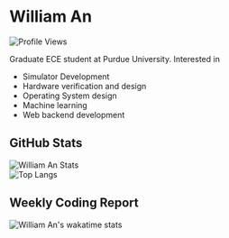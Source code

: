 # William An

![Profile Views](https://komarev.com/ghpvc/?username=William-An)

Graduate ECE student at Purdue University. Interested in 
- Simulator Development
- Hardware verification and design
- Operating System design
- Machine learning
- Web backend development


## GitHub Stats
![William An Stats](https://github-readme-stats.vercel.app/api?username=William-An&count_private=true&show_icons=true&theme=radical)  
![Top Langs](https://github-readme-stats.vercel.app/api/top-langs/?username=William-An&count_private=true&theme=dark&show_icons=true)

## Weekly Coding Report
![William An's wakatime stats](https://github-readme-stats.vercel.app/api/wakatime?username=MTK4NA&theme=dark)

<!--
**William-An/William-An** is a ✨ _special_ ✨ repository because its `README.md` (this file) appears on your GitHub profile.

Here are some ideas to get you started:

- 🔭 I’m currently working on ...
- 🌱 I’m currently learning ...
- 👯 I’m looking to collaborate on ...
- 🤔 I’m looking for help with ...
- 💬 Ask me about ...
- 📫 How to reach me: ...
- 😄 Pronouns: ...
- ⚡ Fun fact: ...
-->
